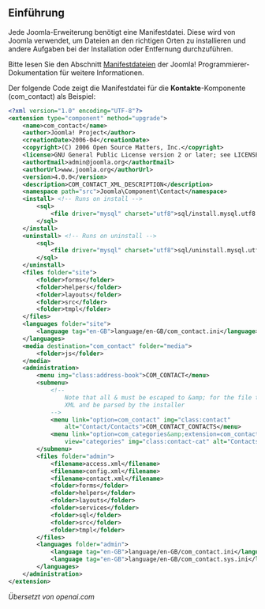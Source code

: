 <!-- Filename: Manifest_files / Display title: Manifestdateien -->

## Einführung

Jede Joomla-Erweiterung benötigt eine Manifestdatei. Diese wird von Joomla verwendet, um Dateien an den richtigen Orten zu installieren und andere Aufgaben bei der Installation oder Entfernung durchzuführen.

Bitte lesen Sie den Abschnitt [Manifestdateien](jdocmanual?article=docus/install-update/installation-manifest) der Joomla! Programmierer-Dokumentation für weitere Informationen.

Der folgende Code zeigt die Manifestdatei für die **Kontakte**-Komponente (com_contact) als Beispiel:

```xml
<?xml version="1.0" encoding="UTF-8"?>
<extension type="component" method="upgrade">
    <name>com_contact</name>
    <author>Joomla! Project</author>
    <creationDate>2006-04</creationDate>
    <copyright>(C) 2006 Open Source Matters, Inc.</copyright>
    <license>GNU General Public License version 2 or later; see LICENSE.txt</license>
    <authorEmail>admin@joomla.org</authorEmail>
    <authorUrl>www.joomla.org</authorUrl>
    <version>4.0.0</version>
    <description>COM_CONTACT_XML_DESCRIPTION</description>
    <namespace path="src">Joomla\Component\Contact</namespace>
    <install> <!-- Runs on install -->
        <sql>
            <file driver="mysql" charset="utf8">sql/install.mysql.utf8.sql</file>
        </sql>
    </install>
    <uninstall> <!-- Runs on uninstall -->
        <sql>
            <file driver="mysql" charset="utf8">sql/uninstall.mysql.utf8.sql</file>
        </sql>
    </uninstall>
    <files folder="site">
        <folder>forms</folder>
        <folder>helpers</folder>
        <folder>layouts</folder>
        <folder>src</folder>
        <folder>tmpl</folder>
    </files>
    <languages folder="site">
        <language tag="en-GB">language/en-GB/com_contact.ini</language>
    </languages>
    <media destination="com_contact" folder="media">
        <folder>js</folder>
    </media>
    <administration>
        <menu img="class:address-book">COM_CONTACT</menu>
        <submenu>
            <!--
                Note that all & must be escaped to &amp; for the file to be valid
                XML and be parsed by the installer
            -->
            <menu link="option=com_contact" img="class:contact"
                alt="Contact/Contacts">COM_CONTACT_CONTACTS</menu>
            <menu link="option=com_categories&amp;extension=com_contact"
                view="categories" img="class:contact-cat" alt="Contacts/Categories">COM_CONTACT_CATEGORIES</menu>
        </submenu>
        <files folder="admin">
            <filename>access.xml</filename>
            <filename>config.xml</filename>
            <filename>contact.xml</filename>
            <folder>forms</folder>
            <folder>helpers</folder>
            <folder>layouts</folder>
            <folder>services</folder>
            <folder>sql</folder>
            <folder>src</folder>
            <folder>tmpl</folder>
        </files>
        <languages folder="admin">
            <language tag="en-GB">language/en-GB/com_contact.ini</language>
            <language tag="en-GB">language/en-GB/com_contact.sys.ini</language>
        </languages>
    </administration>
</extension>
```

*Übersetzt von openai.com*
